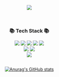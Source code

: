 <div align=center>
	<img src="https://capsule-render.vercel.app/api?type=slice&color=auto&height=200&section=header&text=Yongbin%20Github!&fontSize=90" />	
</div>
<br><br>
<div align=center>
	<h3>📚 Tech Stack 📚</h3>
</div>
<div align="center">
	<img src="https://img.shields.io/badge/Java-007396?style=flat&logo=Conda-Forge&logoColor=white" />
	<img src="https://img.shields.io/badge/JavaScript-F7DF1E?style=flat&logo=JavaScript&logoColor=white" />
	<img src="https://img.shields.io/badge/jQuery-0769AD?style=flat&logo=jQuery&logoColor=white" />
	<img src="https://img.shields.io/badge/Spring-6DB33F?style=flat&logo=Spring&logoColor=white" />
  <img src="https://img.shields.io/badge/SpringBoot-6DB33F?style=flat&logo=SpringBoot&logoColor=white"/> 
	<br>
	<img src="https://img.shields.io/badge/Oracle%20SQL-F80000?style=flat&logo=Oracle&logoColor=white" />
	<img src="https://img.shields.io/badge/MySQL-4479A1?style=flat&logo=MySQL&logoColor=white" />
</div>


<div align=center>
<img src="https://github-readme-stats.vercel.app/api/top-langs/?username=ybin96&layout=compact&theme=slateorange"><br><br>
  
[![Anurag's GitHub stats](https://github-readme-stats.vercel.app/api?username=ybin96&show_icons=true&theme=slateorange)](https://github.com/ybin96/github-readme-stats)

  </div>

